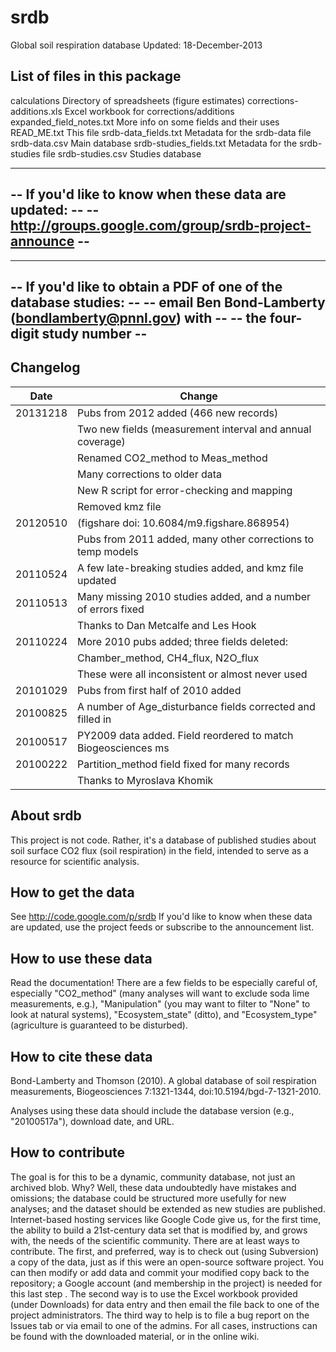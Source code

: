 srdb
====

Global soil respiration database
Updated: 18-December-2013

List of files in this package
-----------------------
calculations					Directory of spreadsheets (figure estimates)
corrections-additions.xls		Excel workbook for corrections/additions 
expanded_field_notes.txt		More info on some fields and their uses 
READ_ME.txt						This file
srdb-data_fields.txt			Metadata for the srdb-data file
srdb-data.csv					Main database
srdb-studies_fields.txt			Metadata for the srdb-studies file
srdb-studies.csv				Studies database

-------------------------------------------------------------------
-- If you'd like to know when these data are updated:            --
-- http://groups.google.com/group/srdb-project-announce          --
-------------------------------------------------------------------

-------------------------------------------------------------------
-- If you'd like to obtain a PDF of one of the database studies: --
-- email Ben Bond-Lamberty (bondlamberty@pnnl.gov) with           --
-- the four-digit study number                                   --
-------------------------------------------------------------------

Changelog
-----------------------

Date		|	Change
----------- | ------------------------------------------------------------
20131218	|	Pubs from 2012 added (466 new records)
			|	Two new fields (measurement interval and annual coverage)
			|	Renamed CO2_method to Meas_method
			|	Many corrections to older data
			|	New R script for error-checking and mapping
			|	Removed kmz file
20120510	|	(figshare doi: 10.6084/m9.figshare.868954)
			|	Pubs from 2011 added, many other corrections to temp models
20110524	|	A few late-breaking studies added, and kmz file updated
20110513	|	Many missing 2010 studies added, and a number of errors fixed
			|		Thanks to Dan Metcalfe and Les Hook
20110224	|	More 2010 pubs added; three fields deleted:
			|		Chamber_method, CH4_flux, N2O_flux
			|		These were all inconsistent or almost never used
20101029	|	Pubs from first half of 2010 added
20100825	|	A number of Age_disturbance fields corrected and filled in
20100517	|	PY2009 data added. Field reordered to match Biogeosciences ms
20100222	|	Partition_method field fixed for many records
			|		Thanks to Myroslava Khomik


About srdb
-----------------------
This project is not code. Rather, it's a database of published studies
about soil surface CO2 flux (soil respiration) in the field, intended to
serve as a resource for scientific analysis.

How to get the data
-----------------------
See http://code.google.com/p/srdb
If you'd like to know when these data are updated, use the project feeds or subscribe to the announcement list.

How to use these data
-----------------------
Read the documentation! There are a few fields to be especially careful of, especially "CO2_method" (many analyses will want to exclude soda lime measurements, e.g.), "Manipulation" (you may want to filter to "None" to look at natural systems), "Ecosystem_state" (ditto), and "Ecosystem_type" (agriculture is guaranteed to be disturbed).

How to cite these data
-----------------------
Bond-Lamberty and Thomson (2010). A global database of soil respiration measurements, Biogeosciences 7:1321-1344, doi:10.5194/bgd-7-1321-2010.

Analyses using these data should include the database version (e.g., "20100517a"), download date, and URL.

How to contribute 
-----------------------
The goal is for this to be a dynamic, community database, not just an
archived blob. Why? Well, these data undoubtedly have mistakes and
omissions; the database could be structured more usefully for new
analyses; and the dataset should be extended as new studies are
published. Internet-based hosting services like Google Code give us, for
the first time, the ability to build a 21st-century data set that is
modified by, and grows with, the needs of the scientific community.
There are at least ways to contribute. The first, and preferred, way is
to check out (using Subversion) a copy of the data, just as if this were
an open-source software project. You can then modify or add data and
commit your modified copy back to the repository; a Google account (and
membership in the project) is needed for this last step . The second way
is to use the Excel workbook provided (under Downloads) for data entry
and then email the file back to one of the project administrators. The
third way to help is to file a bug report on the Issues tab or via email
to one of the admins. For all cases, instructions can be found with the
downloaded material, or in the online wiki.

